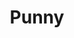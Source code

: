 ---
title: Punny
crosslinks:
- funny
- WorstPuns
- ShittyAnimalFacts
- puns
- me_irl
- AskReddit
- WordAvalanches
- Jokes
- youdontsurf
- niceguys
- gaming
- thingsforants
- HailCorporate
- comics
- BrasilOnReddit
- UnnecessaryQuotes
- EmpireDidNothingWrong
- gardening
- drunk
- FunnyandSad
---